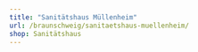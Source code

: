 ```yaml
---
title: "Sanitätshaus Müllenheim"
url: /braunschweig/sanitaetshaus-muellenheim/
shop: Sanitätshaus
---
```

